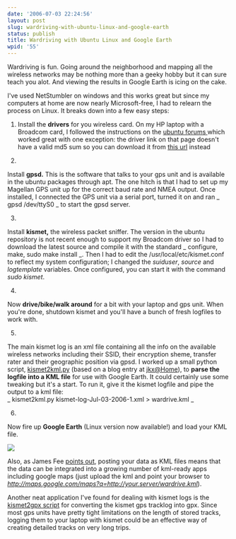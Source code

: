 ```yaml
---
date: '2006-07-03 22:24:56'
layout: post
slug: wardriving-with-ubuntu-linux-and-google-earth
status: publish
title: Wardriving with Ubuntu Linux and Google Earth
wpid: '55'
---
```


Wardriving is fun. Going around the neighborhood and mapping all the wireless networks may be nothing more than a geeky hobby but it can sure teach you alot. And viewing the results in Google Earth is icing on the cake.

I've used NetStumbler on windows and this works great but since my computers at home are now nearly Microsoft-free, I had to relearn the process on Linux. It breaks down into a few easy steps:





  1. Install the **drivers** for you wireless card. On my HP laptop with a Broadcom card, I followed the instructions on the [ ubuntu forums ](http://ubuntuforums.org/showthread.php?p=1071920&mode=linear) which worked great with one exception: the driver link on that page doesn't have a valid md5 sum so you can download it from [this url](http://forums.fedoraforum.org/forum/attachment.php?attachmentid=7759) instead


  2. 
Install **gpsd.** This is the software that talks to your gps unit and is available in the ubuntu packages through apt. The one hitch is that I had to set up my Magellan GPS unit up for the correct baud rate and NMEA output. Once installed, I connected the GPS unit via a serial port, turned it on and ran _ gpsd /dev/ttyS0 _ to start the gpsd server.



  3. 
Install **kismet,** the wireless packet sniffer. The version in the ubuntu repository is not recent enough to support my Broadcom driver so I had to download the latest source and compile it with the standard _ configure, make, sudo make install _.  Then I had to edit the /usr/local/etc/kismet.conf to reflect my system configuration; I changed the _suiduser_, _source_ and _logtemplate_ variables. Once configured, you can start it with the command _sudo kismet_.



  4. 
Now **drive/bike/walk around** for a bit with your laptop and gps unit. When you're done, shutdown kismet and you'll have a bunch of fresh logfiles to work with.



  5. 
 The main kismet log is an xml file containing all the info on the available wireless networks including their SSID, their encryption sheme, transfer rater and their geographic position via gpsd. I worked up a small python script, [kismet2kml.py](http://perrygeo.googlecode.com/svn/trunk/gis-bin/kismet2kml.py) (based on a blog entry at [jkx@Home](http://www.larsen-b.com/Article/204.html)), to **parse the logfile into a KML file** for use with Google Earth. It could certainly use some tweaking but it's a start. To run it, give it the kismet logfile and pipe the output to a kml file:  
_ kismet2kml.py kismet-log-Jul-03-2006-1.xml > wardrive.kml _


  6. 
 Now fire up **Google Earth** (Linux version now available!) and load your KML file.




![](/img/kismetkml.jpg)
  

Also, as James Fee [points out](http://www.spatiallyadjusted.com/2006/07/03/help-me-think-of-a-good-mashup-to-create/), posting your data as KML files means that the data can be integrated into a growing number of kml-ready apps including google maps (just upload the kml and point your browser to _http://maps.google.com/maps?q=http://your.server/wardrive.kml_).  
  

Another neat application I've found for dealing with kismet logs is the [kismet2gpx script](http://wiki.openstreetmap.org/index.php/User:Dutch#Converting_Kismet_.gps_files_to_gpx) for converting the kismet gps tracklog into gpx. Since most gps units have pretty tight limitations on the length of stored tracks, logging them to your laptop with kismet could be an effective way of creating detailed tracks on very long trips.
